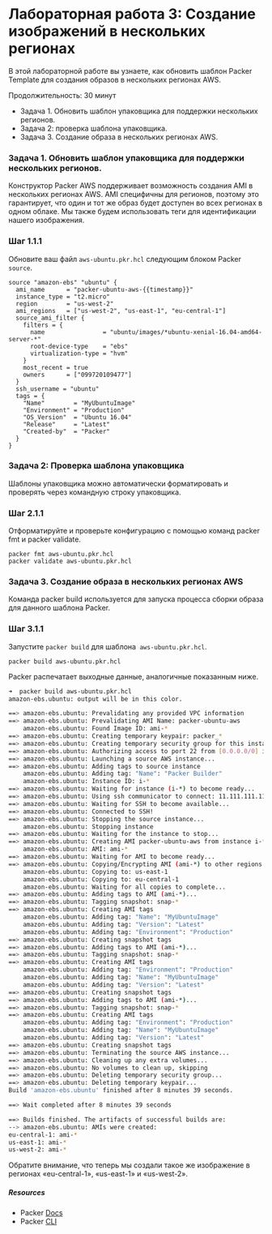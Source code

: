 # Лабораторная работа 3: Создание изображений в нескольких регионах
В этой лабораторной работе вы узнаете, как обновить шаблон Packer Template для создания образов в нескольких регионах AWS.

Продолжительность: 30 минут

- Задача 1. Обновить шаблон упаковщика для поддержки нескольких регионов.
- Задача 2: проверка шаблона упаковщика.
- Задача 3. Создание образа в нескольких регионах AWS.

### Задача 1. Обновить шаблон упаковщика для поддержки нескольких регионов.
Конструктор Packer AWS поддерживает возможность создания AMI в нескольких регионах AWS. AMI специфичны для регионов, поэтому это гарантирует, что один и тот же образ будет доступен во всех регионах в одном облаке. Мы также будем использовать теги для идентификации нашего изображения.

### Шаг 1.1.1

Обновите ваш файл `aws-ubuntu.pkr.hcl` следующим блоком Packer` source`.

```hcl
source "amazon-ebs" "ubuntu" {
  ami_name      = "packer-ubuntu-aws-{{timestamp}}"
  instance_type = "t2.micro"
  region        = "us-west-2"
  ami_regions   = ["us-west-2", "us-east-1", "eu-central-1"]
  source_ami_filter {
    filters = {
      name                = "ubuntu/images/*ubuntu-xenial-16.04-amd64-server-*"
      root-device-type    = "ebs"
      virtualization-type = "hvm"
    }
    most_recent = true
    owners      = ["099720109477"]
  }
  ssh_username = "ubuntu"
  tags = {
    "Name"        = "MyUbuntuImage"
    "Environment" = "Production"
    "OS_Version"  = "Ubuntu 16.04"
    "Release"     = "Latest"
    "Created-by"  = "Packer"
  }
}
```

### Задача 2: Проверка шаблона упаковщика
Шаблоны упаковщика можно автоматически форматировать и проверять через командную строку упаковщика.

### Шаг 2.1.1

Отформатируйте и проверьте конфигурацию с помощью команд packer fmt и packer validate.

```shell
packer fmt aws-ubuntu.pkr.hcl
packer validate aws-ubuntu.pkr.hcl
```

### Задача 3. Создание образа в нескольких регионах AWS
Команда packer build используется для запуска процесса сборки образа для данного шаблона Packer.

### Шаг 3.1.1
Запустите `packer build` для шаблона` aws-ubuntu.pkr.hcl`.

```shell
packer build aws-ubuntu.pkr.hcl
```

Packer распечатает выходные данные, аналогичные показанным ниже.

```bash
➜  packer build aws-ubuntu.pkr.hcl
amazon-ebs.ubuntu: output will be in this color.

==> amazon-ebs.ubuntu: Prevalidating any provided VPC information
==> amazon-ebs.ubuntu: Prevalidating AMI Name: packer-ubuntu-aws
    amazon-ebs.ubuntu: Found Image ID: ami-*
==> amazon-ebs.ubuntu: Creating temporary keypair: packer_*
==> amazon-ebs.ubuntu: Creating temporary security group for this instance: packer_*
==> amazon-ebs.ubuntu: Authorizing access to port 22 from [0.0.0.0/0] in the temporary security groups...
==> amazon-ebs.ubuntu: Launching a source AWS instance...
==> amazon-ebs.ubuntu: Adding tags to source instance
    amazon-ebs.ubuntu: Adding tag: "Name": "Packer Builder"
    amazon-ebs.ubuntu: Instance ID: i-*
==> amazon-ebs.ubuntu: Waiting for instance (i-*) to become ready...
==> amazon-ebs.ubuntu: Using ssh communicator to connect: 11.111.111.111
==> amazon-ebs.ubuntu: Waiting for SSH to become available...
==> amazon-ebs.ubuntu: Connected to SSH!
==> amazon-ebs.ubuntu: Stopping the source instance...
    amazon-ebs.ubuntu: Stopping instance
==> amazon-ebs.ubuntu: Waiting for the instance to stop...
==> amazon-ebs.ubuntu: Creating AMI packer-ubuntu-aws from instance i-*
    amazon-ebs.ubuntu: AMI: ami-*
==> amazon-ebs.ubuntu: Waiting for AMI to become ready...
==> amazon-ebs.ubuntu: Copying/Encrypting AMI (ami-*) to other regions...
    amazon-ebs.ubuntu: Copying to: us-east-1
    amazon-ebs.ubuntu: Copying to: eu-central-1
    amazon-ebs.ubuntu: Waiting for all copies to complete...
==> amazon-ebs.ubuntu: Adding tags to AMI (ami-*)...
==> amazon-ebs.ubuntu: Tagging snapshot: snap-*
==> amazon-ebs.ubuntu: Creating AMI tags
    amazon-ebs.ubuntu: Adding tag: "Name": "MyUbuntuImage"
    amazon-ebs.ubuntu: Adding tag: "Version": "Latest"
    amazon-ebs.ubuntu: Adding tag: "Environment": "Production"
==> amazon-ebs.ubuntu: Creating snapshot tags
==> amazon-ebs.ubuntu: Adding tags to AMI (ami-*)...
==> amazon-ebs.ubuntu: Tagging snapshot: snap-*
==> amazon-ebs.ubuntu: Creating AMI tags
    amazon-ebs.ubuntu: Adding tag: "Environment": "Production"
    amazon-ebs.ubuntu: Adding tag: "Name": "MyUbuntuImage"
    amazon-ebs.ubuntu: Adding tag: "Version": "Latest"
==> amazon-ebs.ubuntu: Creating snapshot tags
==> amazon-ebs.ubuntu: Adding tags to AMI (ami-*)...
==> amazon-ebs.ubuntu: Tagging snapshot: snap-*
==> amazon-ebs.ubuntu: Creating AMI tags
    amazon-ebs.ubuntu: Adding tag: "Environment": "Production"
    amazon-ebs.ubuntu: Adding tag: "Name": "MyUbuntuImage"
    amazon-ebs.ubuntu: Adding tag: "Version": "Latest"
==> amazon-ebs.ubuntu: Creating snapshot tags
==> amazon-ebs.ubuntu: Terminating the source AWS instance...
==> amazon-ebs.ubuntu: Cleaning up any extra volumes...
==> amazon-ebs.ubuntu: No volumes to clean up, skipping
==> amazon-ebs.ubuntu: Deleting temporary security group...
==> amazon-ebs.ubuntu: Deleting temporary keypair...
Build 'amazon-ebs.ubuntu' finished after 8 minutes 39 seconds.

==> Wait completed after 8 minutes 39 seconds

==> Builds finished. The artifacts of successful builds are:
--> amazon-ebs.ubuntu: AMIs were created:
eu-central-1: ami-*
us-east-1: ami-*
us-west-2: ami-*
```

Обратите внимание, что теперь мы создали такое же изображение в регионах «eu-central-1», «us-east-1» и «us-west-2».

##### Resources
* Packer [Docs](https://www.packer.io/docs/index.html)
* Packer [CLI](https://www.packer.io/docs/commands/index.html)
